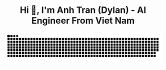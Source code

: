 <h1 align="center">Hi 👋, I'm Anh Tran (Dylan) - AI Engineer From Viet Nam </h1>

<div align="center"><img src ="static/github-contribution-grid-snake.svg" alt="Snake.svg"/></div>

